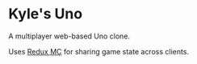 # Kyle's Uno

A multiplayer web-based Uno clone.

Uses [Redux MC](https://github.com/kyle1320/redux-mc) for sharing game state across clients.
